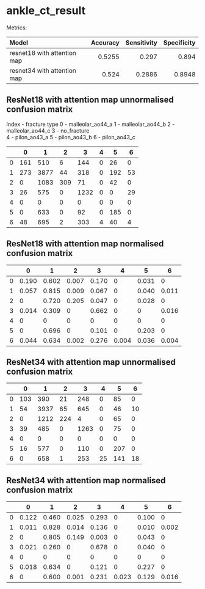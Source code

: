 # ankle_ct_result
Metrics:

| Model                       |   Accuracy |   Sensitivity |   Specificity |
|:----------------------------|-----------:|--------------:|--------------:|
| resnet18 with attention map |    0.5255 |        0.297  |        0.894  |
| resnet34 with attention map |     0.524  |        0.2886 |        0.8948 |

## ResNet18 with attention map unnormalised confusion matrix
Index - fracture type
0 - malleolar_ao44_a
1 - malleolar_ao44_b
2 - malleolar_ao44_c
3 - no_fracture          
4 - pilon_ao43_a
5 - pilon_ao43_b
6 - pilon_ao43_c

|    | 0   | 1   | 2  | 3   | 4 | 5  | 6 |
|----|-----|-----|----|-----|---|----|---|
| 0  | 161 | 510 | 6  | 144 | 0 | 26 | 0 |
| 1  | 273 | 3877| 44 | 318 | 0 | 192| 53|
| 2  | 0   | 1083| 309| 71  | 0 | 42 | 0 |
| 3  | 26  | 575 | 0  | 1232| 0 | 0  | 29|
| 4  | 0   | 0   | 0  | 0   | 0 | 0  | 0 |
| 5  | 0   | 633 | 0  | 92  | 0 | 185| 0 |
| 6  | 48  | 695 | 2  | 303 | 4 | 40 | 4 |

## ResNet18 with attention map normalised confusion matrix

|    | 0     | 1     | 2    | 3    | 4 | 5    | 6   |
|----|-------|-------|------|------|---|------|-----|
| 0  | 0.190 | 0.602 | 0.007| 0.170| 0 | 0.031| 0   |
| 1  | 0.057 | 0.815 | 0.009| 0.067| 0 | 0.040| 0.011|
| 2  | 0     | 0.720 | 0.205| 0.047| 0 | 0.028| 0   |
| 3  | 0.014 | 0.309 | 0    | 0.662| 0 | 0    | 0.016|
| 4  | 0     | 0     | 0    | 0    | 0 | 0    | 0   |
| 5  | 0     | 0.696 | 0    | 0.101| 0 | 0.203| 0   |
| 6  | 0.044 | 0.634 | 0.002| 0.276| 0.004| 0.036| 0.004|

## ResNet34 with attention map unnormalised confusion matrix

|    | 0   | 1   | 2  | 3   | 4 | 5  | 6 |
|----|-----|-----|----|-----|---|----|---|
| 0  | 103 | 390 | 21 | 248 | 0 | 85 | 0 |
| 1  | 54  | 3937| 65 | 645 | 0 | 46 | 10|
| 2  | 0   | 1212| 224| 4   | 0 | 65 | 0 |
| 3  | 39  | 485 | 0  | 1263| 0 | 75 | 0 |
| 4  | 0   | 0   | 0  | 0   | 0 | 0  | 0 |
| 5  | 16  | 577 | 0  | 110 | 0 | 207| 0 |
| 6  | 0   | 658 | 1  | 253 | 25| 141| 18|

## ResNet34 with attention map normalised confusion matrix

|    | 0     | 1     | 2    | 3    | 4 | 5    | 6   |
|----|-------|-------|------|------|---|------|-----|
| 0  | 0.122 | 0.460 | 0.025| 0.293| 0 | 0.100| 0   |
| 1  | 0.011 | 0.828 | 0.014| 0.136| 0 | 0.010| 0.002|
| 2  | 0     | 0.805 | 0.149| 0.003| 0 | 0.043| 0   |
| 3  | 0.021 | 0.260 | 0    | 0.678| 0 | 0.040| 0   |
| 4  | 0     | 0     | 0    | 0    | 0 | 0    | 0   |
| 5  | 0.018 | 0.634 | 0    | 0.121| 0 | 0.227| 0   |
| 6  | 0     | 0.600 | 0.001| 0.231| 0.023| 0.129| 0.016|


